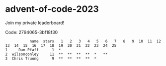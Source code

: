 # advent-of-code-2023

Join my private leaderboard!

Code: 2794065-3bf18f30 

```leaderboard
           name  stars   1   2   3   4   5   6   7   8   9  10  11  12  13  14  15  16  17  18  19  20  21  22  23  24  25
1     Dan Pfaff      1  *                                                                                                 
2  wilsonconley     11  **  **  **  **  *   **                                                                            
3  Chris Truong      9  **  **  **  **  *                                                                                 
```

